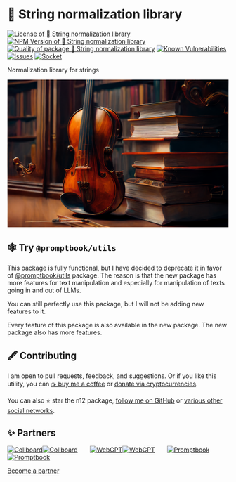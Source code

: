 # 🧹 String normalization library

<!--Badges-->
<!--⚠️WARNING: This section was generated by https://github.com/hejny/batch-project-editor/blob/main/src/workflows/800-badges/badges.ts so every manual change will be overwritten.-->


[![License of 🧹 String normalization library](https://img.shields.io/github/license/hejny/n12.svg?style=flat)](https://github.com/hejny/n12/blob/main/LICENSE)
[![NPM Version of 🧹 String normalization library](https://badge.fury.io/js/n12.svg)](https://www.npmjs.com/package/n12)
[![Quality of package 🧹 String normalization library](https://packagequality.com/shield/n12.svg)](https://packagequality.com/#?package=n12)
[![Known Vulnerabilities](https://snyk.io/test/github/hejny/n12/badge.svg)](https://snyk.io/test/github/hejny/n12)
[![Issues](https://img.shields.io/github/issues/hejny/n12.svg?style=flat)](https://github.com/hejny/n12/issues)
[![Socket](https://socket.dev/api/badge/npm/package/n12)](https://socket.dev/npm/package/n12)

<!--/Badges-->

Normalization library for strings

<!--Wallpaper-->
<!--⚠️WARNING: This section was generated by https://github.com/hejny/batch-project-editor/blob/main/src//workflows/315-ai-generated-wallpaper/4-aiGeneratedWallpaperUseInReadme.ts so every manual change will be overwritten.-->

[![Wallpaper of 🧹 String normalization library](assets/ai/wallpaper/gallery/2b6f0c28-1408-4f3e-90f8-da5e84579d85-0_0.png)](https://www.midjourney.com/app/jobs/2b6f0c28-1408-4f3e-90f8-da5e84579d85)

<!--/Wallpaper-->

## 🕸 Try `@promptbook/utils`

This package is fully functional, but I have decided to deprecate it in favor of [@promptbook/utils](https://www.npmjs.com/package/@promptbook/utils) package. The reason is that the new package has more features for text manipulation and especially for manipulation of texts going in and out of LLMs.

You can still perfectly use this package, but I will not be adding new features to it.

Every feature of this package is also available in the new package. The new package also has more features.

<!--Contributing-->
<!--⚠️WARNING: This section was generated by https://github.com/hejny/batch-project-editor/blob/main/src/workflows/810-contributing/contributing.ts so every manual change will be overwritten.-->

## 🖋️ Contributing

I am open to pull requests, feedback, and suggestions. Or if you like this utility, you can [☕ buy me a coffee](https://www.buymeacoffee.com/hejny) or [donate via cryptocurrencies](https://github.com/hejny/hejny/blob/main/documents/crypto.md).

You can also ⭐ star the n12 package, [follow me on GitHub](https://github.com/hejny) or [various other social networks](https://www.pavolhejny.com/contact/).

<!--/Contributing-->

<!--Partners-->
<!--⚠️WARNING: This section was generated by https://github.com/hejny/batch-project-editor/blob/main/src/workflows/820-partners/partners.ts so every manual change will be overwritten.-->

## ✨ Partners


<a href="https://collboard.com/" title="Collboard"><img src="https://collboard.fra1.cdn.digitaloceanspaces.com/assets/18.12.1/logo-small.png#gh-light-mode-only" alt="Collboard" height="60"/><img src="https://collboard.fra1.cdn.digitaloceanspaces.com/assets/18.12.1/logo-small.png#gh-dark-mode-only" alt="Collboard" height="60"/></a>
&nbsp;&nbsp;&nbsp;&nbsp;&nbsp;
<a href="https://webgpt.cz/?partner=ph&utm_medium=referral&utm_source=github-readme&utm_campaign=partner-ph" title="WebGPT"><img src="https://webgpt.cz/_next/static/media/webgpt-black.8d958d25.png#gh-light-mode-only" alt="WebGPT" height="60"/><img src="https://webgpt.cz/_next/static/media/webgpt-white.7e7069eb.png#gh-dark-mode-only" alt="WebGPT" height="60"/></a>
&nbsp;&nbsp;&nbsp;&nbsp;&nbsp;
<a href="https://github.com/webgptorg/promptbook" title="Promptbook"><img src="https://raw.githubusercontent.com/webgptorg/promptbook/main/other/design/logo.png#gh-light-mode-only" alt="Promptbook" height="60"/><img src="https://raw.githubusercontent.com/webgptorg/promptbook/main/other/design/logo.png#gh-dark-mode-only" alt="Promptbook" height="60"/></a>


[Become a partner](https://www.pavolhejny.com/contact/)

<!--/Partners-->
